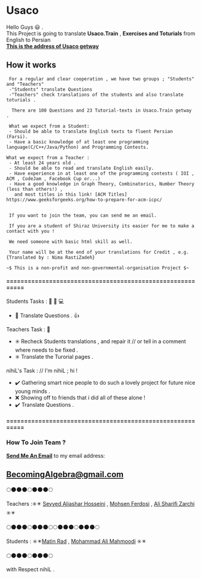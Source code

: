 # Usaco

Hello Guys :smiley: .
\
This Project is going to translate **Usaco.Train** , **Exercises and Toturials** from English to Persian  
**[This is the address of Usaco getway](http://train.usaco.org/usacogate)**


## How it works 
     For a regular and clear cooperation , we have two groups ; "Students" and "Teachers"  
     -"Students" translate Questions
     -"Teachers" check translations of the students and also translate toturials .

      There are 100 Questions and 23 Tutorial-texts in Usaco.Train getway .

     What we expect from a Student:
     - Should be able to translate English texts to fluent Persian (Farsi).
     - Have a basic knowledge of at least one programming language(C/C++/Java/Python) and Programming Contests.
     
    What we expect from a Teacher :
     - At least 24 years old .
     - Should be able to read and translate English easily.
     - Have experience in at least one of the programming contests ( IOI , ACM , CodeJam , Facebook Cup or...)
     - Have a good knowledge in Graph Theory, Combinatorics, Number Theory (less than others!) ,
       and most titles in this link! [ACM Titles] https://www.geeksforgeeks.org/how-to-prepare-for-acm-icpc/
       
       
     If you want to join the team, you can send me an email.
 
     If you are a student of Shiraz University its easier for me to make a contact with you ! 
 
     We need someone with basic html skill as well.

     Your name will be at the end of your translations for Credit , e.g. {Translated by : Nima RastiZadeh}
     
    ~$ This is a non-profit and non-governmental-organisation Project $~


#### ==========================================================
Students Tasks :  :boy: :girl: :computer:
-  :large_blue_diamond:  Translate Questions . :+1:
   
Teachers Task  : :older_man: 
-  :eight_spoked_asterisk: Recheck Students translations , and repair it // or tell in a comment where needs to be fixed .
-  :eight_spoked_asterisk: Translate the Turorial pages .
      

nihiL's Task :  // I'm nihiL ; hi !
- :heavy_check_mark: Gathering smart nice people to do such a lovely project for future nice young minds .
 - :x: Showing off to friends that i did all of these alone ! 
 - :heavy_check_mark: Translate Questions .
     
 #### ==========================================================
      
### How To Join Team ?
**[Send Me An Email](mailto:BecomingAlgebra@gmail.com)** 
to my email address:
## BecomingAlgebra@gmail.com 

:full_moon::new_moon::new_moon::new_moon::full_moon::new_moon::new_moon::new_moon::full_moon:


  Teachers ::eight_spoked_asterisk::eight_pointed_black_star: [Seyyed Aliashar Hosseini](seyyed_aliasghar_hosseini@sfu.ca) ,
           [Mohsen Ferdosi](sajerner@gmail.com) , [Ali Sharifi Zarchi](asharifiz@gmail.com) :eight_spoked_asterisk::eight_pointed_black_star:
           
:full_moon::new_moon::new_moon::new_moon::full_moon::new_moon::new_moon::new_moon::full_moon::full_moon::new_moon::new_moon::new_moon::full_moon::new_moon::new_moon::new_moon::full_moon:
           

Students : :eight_spoked_asterisk::eight_pointed_black_star:[Matin Rad](prettysara963@gmail.com) ,
           [Mohammad Ali Mahmoodi](becomingAlgebra@gmail.com) :eight_spoked_asterisk::eight_pointed_black_star: 
  
:full_moon::new_moon::new_moon::new_moon::full_moon::new_moon::new_moon::new_moon::full_moon:

with Respect nihiL .
